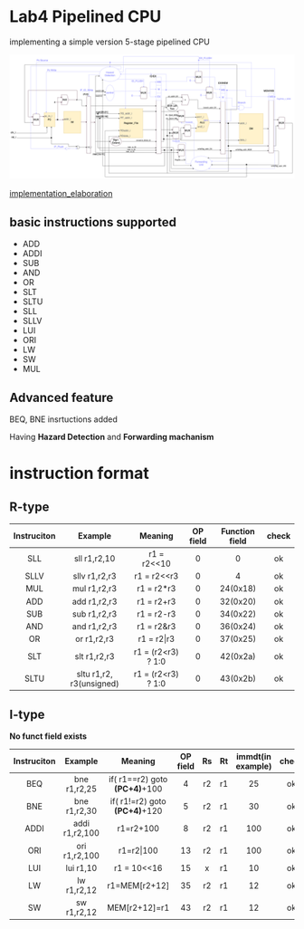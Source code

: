 # Lab4 Pipelined CPU

 implementing a simple version 5-stage pipelined CPU

![](./lab4_architecture.png)

[implementation_elaboration](./implementation_elaboration.md)
## basic instructions supported

+ ADD
+ ADDI
+ SUB
+ AND
+ OR
+ SLT
+ SLTU
+ SLL
+ SLLV
+ LUI
+ ORI
+ LW
+ SW
+ MUL

## Advanced feature

BEQ, BNE insrtuctions added 

Having **Hazard Detection** and **Forwarding machanism**



# instruction format

## R-type

|Instruciton | Example | Meaning | OP field | Function field |check|
|:-:        |:-:   |:-:| :-:|:-:|:-:|
|SLL| sll r1,r2,10| r1 = r2<<10 | 0 | 0 | ok|
|SLLV| sllv r1,r2,r3| r1 = r2<<r3 | 0 | 4 |ok|
|MUL| mul r1,r2,r3| r1 = r2*r3| 0 | 24(0x18) |ok|
|ADD| add r1,r2,r3| r1 = r2+r3| 0 | 32(0x20) | ok| 
|SUB| sub r1,r2,r3| r1 = r2-r3| 0 | 34(0x22) |ok|
|AND| and r1,r2,r3| r1 = r2&r3| 0 | 36(0x24) |ok| 
|OR| or r1,r2,r3| r1 = r2\|r3| 0 | 37(0x25) | ok|
|SLT| slt r1,r2,r3| r1 = (r2<r3) ? 1:0 | 0 | 42(0x2a) |ok|
|SLTU| sltu r1,r2, r3(unsigned)| r1 = (r2<r3) ? 1:0 | 0 | 43(0x2b) |ok|



## I-type
**No funct field exists** 

|Instruciton|Example | Meaning | OP field| Rs | Rt| immdt(in example) |check|
|:-:|:-:|:-:|:-:|:-:| :-:|:-:|:-:|
|BEQ|bne r1,r2,25 |if( r1==r2) goto **(PC+4)**+100| 4 |r2|r1|25|ok|
|BNE|bne r1,r2,30 |if( r1!=r2) goto **(PC+4)**+120| 5 |r2|r1|30|ok|
|ADDI|addi r1,r2,100 |r1=r2+100| 8 |r2|r1|100|ok|
|ORI|ori r1,r2,100 |r1=r2\|100| 13 |r2|r1|100|ok|
|LUI|lui r1,10 | r1 = 10<<16| 15 |x|r1|10|ok|
|LW|lw r1,r2,12| r1=MEM[r2+12]| 35 |r2|r1|12|ok|
|SW|sw r1,r2,12| MEM[r2+12]=r1| 43 |r2|r1|12|ok|


 
